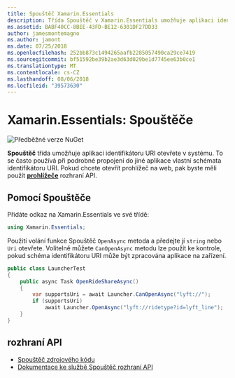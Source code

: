 ```yaml
---
title: Spouštěč Xamarin.Essentials
description: Třída Spouštěč v Xamarin.Essentials umožňuje aplikaci identifikátoru URI otevřete v systému.
ms.assetid: BABF40CC-8BEE-43FD-BE12-6301DF27DD33
author: jamesmontemagno
ms.author: jamont
ms.date: 07/25/2018
ms.openlocfilehash: 252bb873c1494265aafb2285057490ca29ce7419
ms.sourcegitcommit: bf51592be39b2ae3d63d029be1d7745ee63b0ce1
ms.translationtype: MT
ms.contentlocale: cs-CZ
ms.lasthandoff: 08/06/2018
ms.locfileid: "39573630"
---
```

# <a name="xamarinessentials-launcher"></a>Xamarin.Essentials: Spouštěče

![Předběžné verze NuGet](~/media/shared/pre-release.png)

**Spouštěč** třída umožňuje aplikaci identifikátoru URI otevřete v systému. To se často používá při podrobné propojení do jiné aplikace vlastní schémata identifikátoru URI. Pokud chcete otevřít prohlížeč na web, pak byste měli použít **[prohlížeče](open-browser.md)** rozhraní API.

## <a name="using-launcher"></a>Pomocí Spouštěče

Přidáte odkaz na Xamarin.Essentials ve své třídě:

```csharp
using Xamarin.Essentials;
```

Použití volání funkce Spouštěč `OpenAsync` metoda a předejte jí `string` nebo `Uri` otevřete. Volitelně můžete `CanOpenAsync` metodu lze použít ke kontrole, pokud schéma identifikátoru URI může být zpracována aplikace na zařízení.

```csharp
public class LauncherTest
{
    public async Task OpenRideShareAsync()
    {
        var supportsUri = await Launcher.CanOpenAsync("lyft://");
        if (supportsUri)
            await Launcher.OpenAsync("lyft://ridetype?id=lyft_line");
    }
}
```

## <a name="api"></a>rozhraní API

- [Spouštěč zdrojového kódu](https://github.com/xamarin/Essentials/tree/master/Xamarin.Essentials/Launcher)
- [Dokumentace ke službě Spouštěč rozhraní API](xref:Xamarin.Essentials.Launcher)
